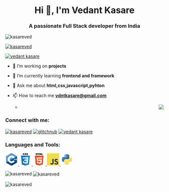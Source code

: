 <h1 align="center">Hi 👋, I'm Vedant Kasare</h1>
<h3 align="center">A passionate Full Stack developer from India</h3>

<p align="left"> <img src="https://komarev.com/ghpvc/?username=kasareved&label=Profile%20views&color=0e75b6&style=flat" alt="kasareved" /> </p>

<p align="left"> <a href="https://github.com/ryo-ma/github-profile-trophy"><img src="https://github-profile-trophy.vercel.app/?username=kasareved" alt="kasareved" /></a> </p>

<p align="left"> <a href="https://x.com/vedantkasare" target="blank"><img src="https://img.shields.io/twitter/follow/glitchnub?logo=twitter&style=for-the-badge" alt="vedant kasare" /></a> </p>

- 🔭 I’m working on **projects**

- 🌱 I’m currently learning **frontend and framework**

- 💬 Ask me about **html,css,javascript,pyhton**

- 📫 How to reach me **vdntkasare@gmail.com**

  - <img align="right" height="150" src="https://www.gifcen.com/wp-content/uploads/2022/09/zoro-gif.gif"  />

<h3 align="left">Connect with me:</h3>
<p align="left">
<a href="https://codepen.io/kasareved" target="blank"><img align="center" src="https://raw.githubusercontent.com/rahuldkjain/github-profile-readme-generator/master/src/images/icons/Social/codepen.svg" alt="kasareved" height="30" width="40" /></a>
<a href="https://twitter.com/glitchnub" target="blank"><img align="center" src="https://raw.githubusercontent.com/rahuldkjain/github-profile-readme-generator/master/src/images/icons/Social/twitter.svg" alt="glitchnub" height="30" width="40" /></a>
<a href="https://linkedin.com/in/vedant kasare" target="blank"><img align="center" src="https://raw.githubusercontent.com/rahuldkjain/github-profile-readme-generator/master/src/images/icons/Social/linked-in-alt.svg" alt="vedant kasare" height="30" width="40" /></a>
</p>

<h3 align="left">Languages and Tools:</h3>
<p align="left"> <a href="https://www.w3schools.com/cpp/" target="_blank" rel="noreferrer"> <img src="https://raw.githubusercontent.com/devicons/devicon/master/icons/cplusplus/cplusplus-original.svg" alt="cplusplus" width="40" height="40"/> </a> <a href="https://www.w3schools.com/css/" target="_blank" rel="noreferrer"> <img src="https://raw.githubusercontent.com/devicons/devicon/master/icons/css3/css3-original-wordmark.svg" alt="css3" width="40" height="40"/> </a> <a href="https://www.w3.org/html/" target="_blank" rel="noreferrer"> <img src="https://raw.githubusercontent.com/devicons/devicon/master/icons/html5/html5-original-wordmark.svg" alt="html5" width="40" height="40"/> </a> <a href="https://developer.mozilla.org/en-US/docs/Web/JavaScript" target="_blank" rel="noreferrer"> <img src="https://raw.githubusercontent.com/devicons/devicon/master/icons/javascript/javascript-original.svg" alt="javascript" width="40" height="40"/> </a> <a href="https://www.python.org" target="_blank" rel="noreferrer"> <img src="https://raw.githubusercontent.com/devicons/devicon/master/icons/python/python-original.svg" alt="python" width="40" height="40"/> </a> </p>

<p><img align="left" src="https://github-readme-stats.vercel.app/api/top-langs?username=kasareved&show_icons=true&locale=en&layout=compact" alt="kasareved" /></p>

<p>&nbsp;<img align="center" src="https://github-readme-stats.vercel.app/api?username=kasareved&show_icons=true&locale=en" alt="kasareved" /></p>

<p><img align="center" src="https://github-readme-streak-stats.herokuapp.com/?user=kasareved&" alt="kasareved" /></p>

